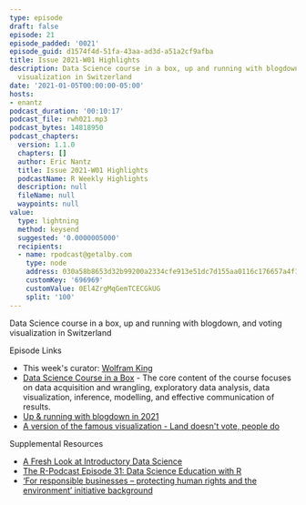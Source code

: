 ```yaml
---
type: episode
draft: false
episode: 21
episode_padded: '0021'
episode_guid: d1574f4d-51fa-43aa-ad3d-a51a2cf9afba
title: Issue 2021-W01 Highlights
description: Data Science course in a box, up and running with blogdown, and voting
  visualization in Switzerland
date: '2021-01-05T00:00:00-05:00'
hosts:
- enantz
podcast_duration: '00:10:17'
podcast_file: rwh021.mp3
podcast_bytes: 14818950
podcast_chapters:
  version: 1.1.0
  chapters: []
  author: Eric Nantz
  title: Issue 2021-W01 Highlights
  podcastName: R Weekly Highlights
  description: null
  fileName: null
  waypoints: null
value:
  type: lightning
  method: keysend
  suggested: '0.0000005000'
  recipients:
  - name: rpodcast@getalby.com
    type: node
    address: 030a58b8653d32b99200a2334cfe913e51dc7d155aa0116c176657a4f1722677a3
    customKey: '696969'
    customValue: 0El4ZrgMqGemTCECGkUG
    split: '100'
---
```

Data Science course in a box, up and running with blogdown, and voting
visualization in Switzerland

Episode Links

-   This week's curator:
    <a href="https://github.com/qinwf" rel="nofollow">Wolfram King</a>
-   <a href="https://datasciencebox.org/" rel="nofollow">Data Science Course
    in a Box</a> - The core content of the course focuses on data
    acquisition and wrangling, exploratory data analysis, data
    visualization, inference, modelling, and effective communication of
    results.
-   <a href="https://alison.rbind.io/post/new-year-new-blogdown/"
    rel="nofollow">Up &amp; running with blogdown in 2021</a>
-   <a href="https://github.com/zumbov2/votemapswitzerland" rel="nofollow">A
    version of the famous visualization - Land doesn't vote, people do</a>

Supplemental Resources

-   <a
    href="https://www.tandfonline.com/doi/full/10.1080/10691898.2020.1804497"
    rel="nofollow">A Fresh Look at Introductory Data Science</a>
-   <a href="https://r-podcast.org/31" rel="nofollow">The R-Podcast Episode
    31: Data Science Education with R</a>
-   <a
    href="https://www.admin.ch/gov/en/start/documentation/votes/20201129/iniziativa-popolare-per-imprese-responsabili-a-tutela-dell-essere-umano-e-dell-ambiente.html"
    rel="nofollow">‘For responsible businesses – protecting human rights and
    the environment’ initiative background</a>
